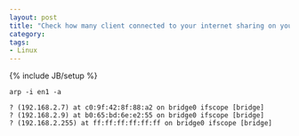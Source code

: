 ```yaml
---
layout: post
title: "Check how many client connected to your internet sharing on your mac"
category: 
tags:
- Linux
---
```

{% include JB/setup %}

`arp -i en1 -a`

```
? (192.168.2.7) at c0:9f:42:8f:88:a2 on bridge0 ifscope [bridge]
? (192.168.2.9) at b0:65:bd:6e:e2:55 on bridge0 ifscope [bridge]
? (192.168.2.255) at ff:ff:ff:ff:ff:ff on bridge0 ifscope [bridge]
```
